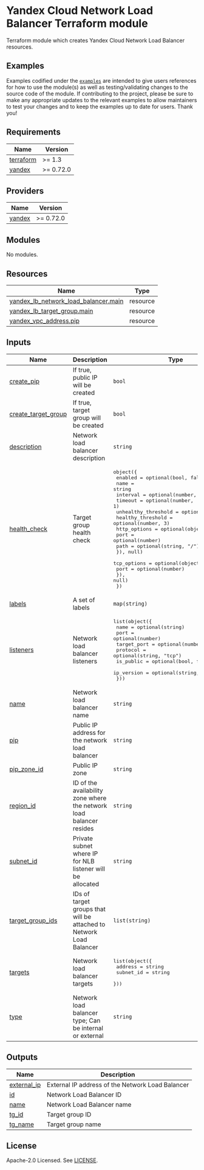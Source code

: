# Yandex Cloud Network Load Balancer Terraform module

Terraform module which creates Yandex Cloud Network Load Balancer resources.

## Examples

Examples codified under
the [`examples`](https://github.com/terraform-yacloud-modules/terraform-yandex-nlb/tree/main/examples) are intended
to give users references for how to use the module(s) as well as testing/validating changes to the source code of the
module. If contributing to the project, please be sure to make any appropriate updates to the relevant examples to allow
maintainers to test your changes and to keep the examples up to date for users. Thank you!

<!-- BEGINNING OF PRE-COMMIT-TERRAFORM DOCS HOOK -->
## Requirements

| Name | Version |
|------|---------|
| <a name="requirement_terraform"></a> [terraform](#requirement\_terraform) | >= 1.3 |
| <a name="requirement_yandex"></a> [yandex](#requirement\_yandex) | >= 0.72.0 |

## Providers

| Name | Version |
|------|---------|
| <a name="provider_yandex"></a> [yandex](#provider\_yandex) | >= 0.72.0 |

## Modules

No modules.

## Resources

| Name | Type |
|------|------|
| [yandex_lb_network_load_balancer.main](https://registry.terraform.io/providers/yandex-cloud/yandex/latest/docs/resources/lb_network_load_balancer) | resource |
| [yandex_lb_target_group.main](https://registry.terraform.io/providers/yandex-cloud/yandex/latest/docs/resources/lb_target_group) | resource |
| [yandex_vpc_address.pip](https://registry.terraform.io/providers/yandex-cloud/yandex/latest/docs/resources/vpc_address) | resource |

## Inputs

| Name | Description | Type | Default | Required |
|------|-------------|------|---------|:--------:|
| <a name="input_create_pip"></a> [create\_pip](#input\_create\_pip) | If true, public IP will be created | `bool` | `true` | no |
| <a name="input_create_target_group"></a> [create\_target\_group](#input\_create\_target\_group) | If true, target group will be created | `bool` | `false` | no |
| <a name="input_description"></a> [description](#input\_description) | Network load balancer description | `string` | `""` | no |
| <a name="input_health_check"></a> [health\_check](#input\_health\_check) | Target group health check | <pre>object({<br>    enabled             = optional(bool, false)<br>    name                = string<br>    interval            = optional(number, 2)<br>    timeout             = optional(number, 1)<br>    unhealthy_threshold = optional(number, 2)<br>    healthy_threshold   = optional(number, 3)<br>    http_options = optional(object({<br>      port = optional(number)<br>      path = optional(string, "/")<br>    }), null)<br>    tcp_options = optional(object({<br>      port = optional(number)<br>    }), null)<br>  })</pre> | <pre>{<br>  "name": "app"<br>}</pre> | no |
| <a name="input_labels"></a> [labels](#input\_labels) | A set of labels | `map(string)` | `{}` | no |
| <a name="input_listeners"></a> [listeners](#input\_listeners) | Network load balancer listeners | <pre>list(object({<br>    name        = optional(string)<br>    port        = optional(number)<br>    target_port = optional(number)<br>    protocol    = optional(string, "tcp")<br>    is_public   = optional(bool, false)<br>    ip_version  = optional(string, "ipv4")<br>  }))</pre> | `[]` | no |
| <a name="input_name"></a> [name](#input\_name) | Network load balancer name | `string` | n/a | yes |
| <a name="input_pip"></a> [pip](#input\_pip) | Public IP address for the network load balancer | `string` | `null` | no |
| <a name="input_pip_zone_id"></a> [pip\_zone\_id](#input\_pip\_zone\_id) | Public IP zone | `string` | `"ru-central1-a"` | no |
| <a name="input_region_id"></a> [region\_id](#input\_region\_id) | ID of the availability zone where the network load balancer resides | `string` | `null` | no |
| <a name="input_subnet_id"></a> [subnet\_id](#input\_subnet\_id) | Private subnet where IP for NLB listener will be allocated | `string` | `null` | no |
| <a name="input_target_group_ids"></a> [target\_group\_ids](#input\_target\_group\_ids) | IDs of target groups that will be attached to Network Load Balancer | `list(string)` | `[]` | no |
| <a name="input_targets"></a> [targets](#input\_targets) | Network load balancer targets | <pre>list(object({<br>    address   = string<br>    subnet_id = string<br>  }))</pre> | `[]` | no |
| <a name="input_type"></a> [type](#input\_type) | Network load balancer type; Can be internal or external | `string` | `"internal"` | no |

## Outputs

| Name | Description |
|------|-------------|
| <a name="output_external_ip"></a> [external\_ip](#output\_external\_ip) | External IP address of the Network Load Balancer |
| <a name="output_id"></a> [id](#output\_id) | Network Load Balancer ID |
| <a name="output_name"></a> [name](#output\_name) | Network Load Balancer name |
| <a name="output_tg_id"></a> [tg\_id](#output\_tg\_id) | Target group ID |
| <a name="output_tg_name"></a> [tg\_name](#output\_tg\_name) | Target group name |
<!-- END OF PRE-COMMIT-TERRAFORM DOCS HOOK -->

## License

Apache-2.0 Licensed.
See [LICENSE](https://github.com/terraform-yacloud-modules/terraform-yandex-nlb/blob/main/LICENSE).

